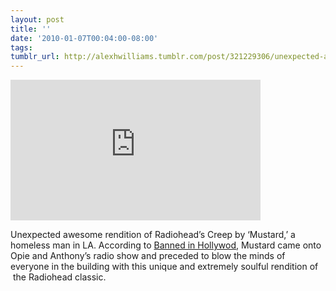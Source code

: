 ```yaml
---
layout: post
title: ''
date: '2010-01-07T00:04:00-08:00'
tags: 
tumblr_url: http://alexhwilliams.tumblr.com/post/321229306/unexpected-awesome-rendition-of-radioheads-creep
---
```

<iframe src="http://player.vimeo.com/video/8132302" width="400" height="225" frameborder="0"></iframe><br/><p>Unexpected awesome rendition of Radiohead&#8217;s Creep by ‘Mustard,’ a homeless man in LA. According to <a href="http://ccording%20to%20Banned%20in%20Hollywod">Banned in Hollywod</a>, Mustard came onto Opie and Anthony’s radio show and preceded to blow the minds of everyone in the building with this unique and extremely soulful rendition of  the Radiohead classic.</p>
